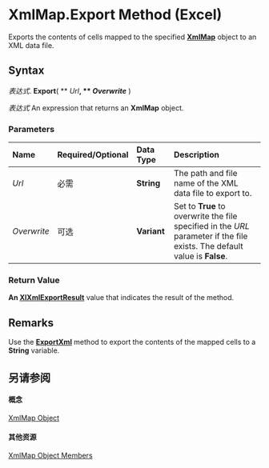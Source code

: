 
# XmlMap.Export Method (Excel)

Exports the contents of cells mapped to the specified  **[XmlMap](39b0823f-0068-d8df-e4e1-ca62b55d58f5.md)** object to an XML data file.


## Syntax

 _表达式_. **Export**( ** _Url_**, ** _Overwrite_** )

 _表达式_ An expression that returns an **XmlMap** object.


### Parameters



|**Name**|**Required/Optional**|**Data Type**|**Description**|
|:-----|:-----|:-----|:-----|
| _Url_|必需|**String**|The path and file name of the XML data file to export to.|
| _Overwrite_|可选|**Variant**|Set to  **True** to overwrite the file specified in the _URL_ parameter if the file exists. The default value is **False**.|

### Return Value

 **An [XlXmlExportResult](0795a88c-41d0-8566-f644-2a886e451451.md)** value that indicates the result of the method.


## Remarks

Use the  **[ExportXml](ffb4e656-157e-e5f3-1ddd-314172ba5839.md)** method to export the contents of the mapped cells to a **String** variable.


## 另请参阅


#### 概念


[XmlMap Object](39b0823f-0068-d8df-e4e1-ca62b55d58f5.md)
#### 其他资源


[XmlMap Object Members](http://msdn.microsoft.com/library/b6654149-ac1b-d570-0722-b49bf58f2a53%28Office.15%29.aspx)